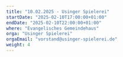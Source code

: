 ```yaml
---
title: "10.02.2025 - Usinger Spielerei"
startDate: "2025-02-10T17:00:00+01:00"
endDate: "2025-02-10T22:00:00+01:00"
where: "Evangelisches Gemeindehaus"
orga: "Usinger Spielerei"
orgaEmail: "vorstand@usinger-spielerei.de"
weight: 4
---
```

